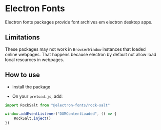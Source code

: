 # Electron Fonts

Electron fonts packages provide font archives em electron desktop apps.

## Limitations

These packages may not work in `BrowserWindow` instances that loaded online webpages. That happens because electron by default not allow load local resources in webpages.

## How to use

* Install the package

* On your `preload.js`, add:

```ts
import RockSalt from "@electron-fonts/rock-salt"

window.addEventListener("DOMContentLoaded", () => {
    RockSalt.inject()
})
```